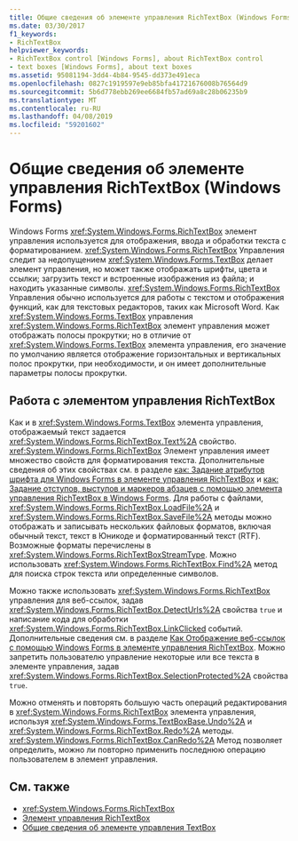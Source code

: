 ```yaml
---
title: Общие сведения об элементе управления RichTextBox (Windows Forms)
ms.date: 03/30/2017
f1_keywords:
- RichTextBox
helpviewer_keywords:
- RichTextBox control [Windows Forms], about RichTextBox control
- text boxes [Windows Forms], about text boxes
ms.assetid: 95081194-3dd4-4b84-9545-dd373e491eca
ms.openlocfilehash: 0827c1919597e9eb85bfa41721676008b76564d9
ms.sourcegitcommit: 5b6d778ebb269ee6684fb57ad69a8c28b06235b9
ms.translationtype: MT
ms.contentlocale: ru-RU
ms.lasthandoff: 04/08/2019
ms.locfileid: "59201602"
---
```

# <a name="richtextbox-control-overview-windows-forms"></a>Общие сведения об элементе управления RichTextBox (Windows Forms)
Windows Forms <xref:System.Windows.Forms.RichTextBox> элемент управления используется для отображения, ввода и обработки текста с форматированием. <xref:System.Windows.Forms.RichTextBox> Управления следит за недопущением <xref:System.Windows.Forms.TextBox> делает элемент управления, но может также отображать шрифты, цвета и ссылки; загрузить текст и встроенные изображения из файла; и находить указанные символы. <xref:System.Windows.Forms.RichTextBox> Управления обычно используется для работы с текстом и отображения функций, как для текстовых редакторов, таких как Microsoft Word. Как <xref:System.Windows.Forms.TextBox> управления <xref:System.Windows.Forms.RichTextBox> элемент управления может отображать полосы прокрутки; но в отличие от <xref:System.Windows.Forms.TextBox> элемента управления, его значение по умолчанию является отображение горизонтальных и вертикальных полос прокрутки, при необходимости, и он имеет дополнительные параметры полосы прокрутки.  
  
## <a name="working-with-the-richtextbox-control"></a>Работа с элементом управления RichTextBox  
 Как и в <xref:System.Windows.Forms.TextBox> элемента управления, отображаемый текст задается <xref:System.Windows.Forms.RichTextBox.Text%2A> свойство. <xref:System.Windows.Forms.RichTextBox> Элемент управления имеет множество свойств для форматирования текста. Дополнительные сведения об этих свойствах см. в разделе [как: Задание атрибутов шрифта для Windows Forms в элементе управления RichTextBox](how-to-set-font-attributes-for-the-windows-forms-richtextbox-control.md) и [как: Задание отступов, выступов и маркеров абзацев с помощью элемента управления RichTextBox в Windows Forms](set-indents-hanging-indents-bulleted-paragraphs-with-wf-richtextbox.md). Для работы с файлами, <xref:System.Windows.Forms.RichTextBox.LoadFile%2A> и <xref:System.Windows.Forms.RichTextBox.SaveFile%2A> методы можно отображать и записывать нескольких файловых форматов, включая обычный текст, текст в Юникоде и форматированный текст (RTF). Возможные форматы перечислены в <xref:System.Windows.Forms.RichTextBoxStreamType>. Можно использовать <xref:System.Windows.Forms.RichTextBox.Find%2A> метод для поиска строк текста или определенные символов.  
  
 Можно также использовать <xref:System.Windows.Forms.RichTextBox> управления для веб-ссылок, задав <xref:System.Windows.Forms.RichTextBox.DetectUrls%2A> свойства `true` и написание кода для обработки <xref:System.Windows.Forms.RichTextBox.LinkClicked> событий. Дополнительные сведения см. в разделе [Как Отображение веб-ссылок с помощью Windows Forms в элементе управления RichTextBox](how-to-display-web-style-links-with-the-windows-forms-richtextbox-control.md). Можно запретить пользователю управление некоторые или все текста в элементе управления, задав <xref:System.Windows.Forms.RichTextBox.SelectionProtected%2A> свойства `true`.  
  
 Можно отменять и повторять большую часть операций редактирования в <xref:System.Windows.Forms.RichTextBox> элемента управления, используя <xref:System.Windows.Forms.TextBoxBase.Undo%2A> и <xref:System.Windows.Forms.RichTextBox.Redo%2A> методы. <xref:System.Windows.Forms.RichTextBox.CanRedo%2A> Метод позволяет определить, можно ли повторно применить последнюю операцию пользователем в элемент управления.  
  
## <a name="see-also"></a>См. также

- <xref:System.Windows.Forms.RichTextBox>
- [Элемент управления RichTextBox](richtextbox-control-windows-forms.md)
- [Общие сведения об элементе управления TextBox](textbox-control-overview-windows-forms.md)
